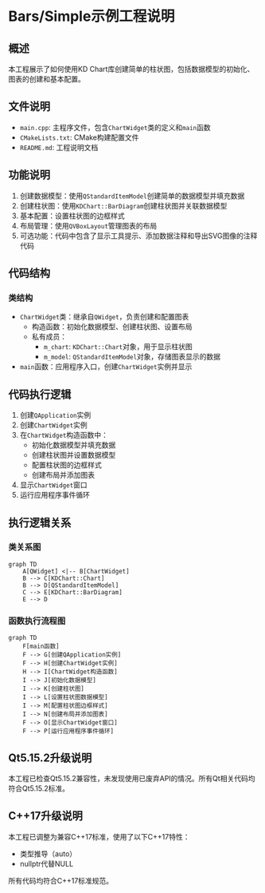 # Bars/Simple示例工程说明

## 概述
本工程展示了如何使用KD Chart库创建简单的柱状图，包括数据模型的初始化、图表的创建和基本配置。

## 文件说明
- `main.cpp`: 主程序文件，包含`ChartWidget`类的定义和`main`函数
- `CMakeLists.txt`: CMake构建配置文件
- `README.md`: 工程说明文档

## 功能说明
1. 创建数据模型：使用`QStandardItemModel`创建简单的数据模型并填充数据
2. 创建柱状图：使用`KDChart::BarDiagram`创建柱状图并关联数据模型
3. 基本配置：设置柱状图的边框样式
4. 布局管理：使用`QVBoxLayout`管理图表的布局
5. 可选功能：代码中包含了显示工具提示、添加数据注释和导出SVG图像的注释代码

## 代码结构
### 类结构
- `ChartWidget`类：继承自`QWidget`，负责创建和配置图表
  - 构造函数：初始化数据模型、创建柱状图、设置布局
  - 私有成员：
    - `m_chart`: `KDChart::Chart`对象，用于显示柱状图
    - `m_model`: `QStandardItemModel`对象，存储图表显示的数据
- `main`函数：应用程序入口，创建`ChartWidget`实例并显示

## 代码执行逻辑
1. 创建`QApplication`实例
2. 创建`ChartWidget`实例
3. 在`ChartWidget`构造函数中：
   - 初始化数据模型并填充数据
   - 创建柱状图并设置数据模型
   - 配置柱状图的边框样式
   - 创建布局并添加图表
4. 显示`ChartWidget`窗口
5. 运行应用程序事件循环

## 执行逻辑关系
### 类关系图
```mermaid
graph TD
    A[QWidget] <|-- B[ChartWidget]
    B --> C[KDChart::Chart]
    B --> D[QStandardItemModel]
    C --> E[KDChart::BarDiagram]
    E --> D
```

### 函数执行流程图
```mermaid
graph TD
    F[main函数]
    F --> G[创建QApplication实例]
    F --> H[创建ChartWidget实例]
    H --> I[ChartWidget构造函数]
    I --> J[初始化数据模型]
    I --> K[创建柱状图]
    I --> L[设置柱状图数据模型]
    I --> M[配置柱状图边框样式]
    I --> N[创建布局并添加图表]
    F --> O[显示ChartWidget窗口]
    F --> P[运行应用程序事件循环]
```

## Qt5.15.2升级说明
本工程已检查Qt5.15.2兼容性，未发现使用已废弃API的情况。所有Qt相关代码均符合Qt5.15.2标准。

## C++17升级说明
本工程已调整为兼容C++17标准，使用了以下C++17特性：
- 类型推导（auto）
- nullptr代替NULL

所有代码均符合C++17标准规范。